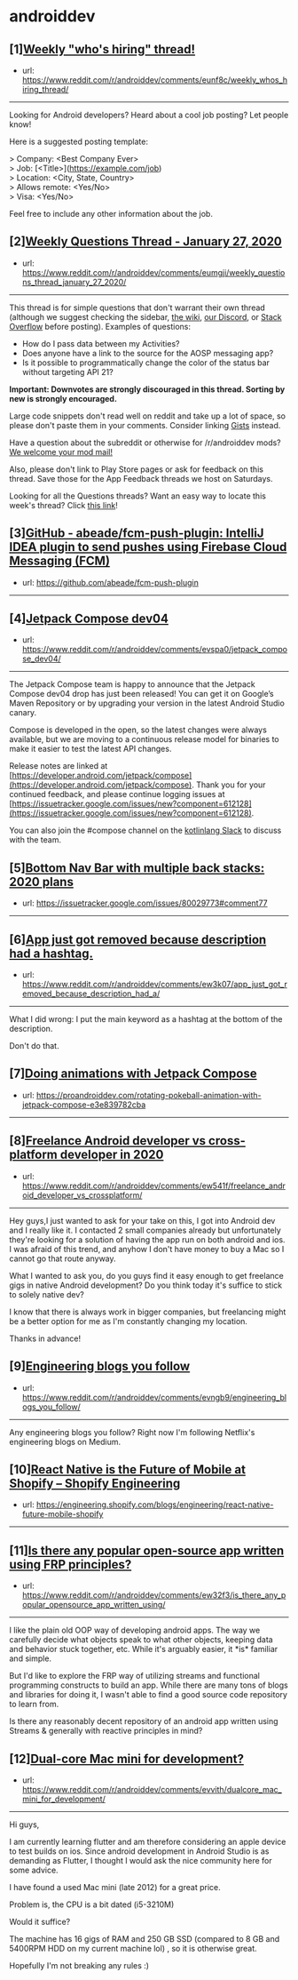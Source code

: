 # androiddev
## [1][Weekly "who's hiring" thread!](https://www.reddit.com/r/androiddev/comments/eunf8c/weekly_whos_hiring_thread/)
- url: https://www.reddit.com/r/androiddev/comments/eunf8c/weekly_whos_hiring_thread/
---
Looking for Android developers? Heard about a cool job posting? Let people know!

Here is a suggested posting template:

&gt; Company: &lt;Best Company Ever&gt;  
&gt; Job: [&lt;Title&gt;]\(https://example.com/job)  
&gt; Location: &lt;City, State, Country&gt;  
&gt; Allows remote: &lt;Yes/No&gt;  
&gt; Visa: &lt;Yes/No&gt;  

Feel free to include any other information about the job.
## [2][Weekly Questions Thread - January 27, 2020](https://www.reddit.com/r/androiddev/comments/eumgji/weekly_questions_thread_january_27_2020/)
- url: https://www.reddit.com/r/androiddev/comments/eumgji/weekly_questions_thread_january_27_2020/
---
This thread is for simple questions that don't warrant their own thread (although we suggest checking the sidebar, [the wiki](http://www.reddit.com/r/androiddev/wiki/), [our Discord](https://discord.gg/D2cNrqX), or [Stack Overflow](http://stackoverflow.com) before posting). Examples of questions:

* How do I pass data between my Activities?
* Does anyone have a link to the source for the AOSP messaging app?
* Is it possible to programmatically change the color of the status bar without targeting API 21?

**Important: Downvotes are strongly discouraged in this thread. Sorting by new is strongly encouraged.**

Large code snippets don't read well on reddit and take up a lot of space, so please don't paste them in your comments. Consider linking [Gists](https://gist.github.com) instead.

Have a question about the subreddit or otherwise for /r/androiddev mods? [We welcome your mod mail!](http://www.reddit.com/message/compose?to=%2Fr%2Fandroiddev)

Also, please don't link to Play Store pages or ask for feedback on this thread. Save those for the App Feedback threads we host on Saturdays.

Looking for all the Questions threads? Want an easy way to locate this week's thread? Click [this link](https://www.reddit.com/r/androiddev/search?q=title%3A%22questions+thread%22+author%3A%22AutoModerator%22&amp;restrict_sr=on&amp;sort=new&amp;t=all)!
## [3][GitHub - abeade/fcm-push-plugin: IntelliJ IDEA plugin to send pushes using Firebase Cloud Messaging (FCM)](https://www.reddit.com/r/androiddev/comments/ew29b0/github_abeadefcmpushplugin_intellij_idea_plugin/)
- url: https://github.com/abeade/fcm-push-plugin
---

## [4][Jetpack Compose dev04](https://www.reddit.com/r/androiddev/comments/evspa0/jetpack_compose_dev04/)
- url: https://www.reddit.com/r/androiddev/comments/evspa0/jetpack_compose_dev04/
---
The Jetpack Compose team is happy to announce that the Jetpack Compose dev04 drop has just been released! You can get it on Google’s Maven Repository or by upgrading your version in the latest Android Studio canary.

Compose is developed in the open, so the latest changes were always available, but we are moving to a continuous release model for binaries to make it easier to test the latest API changes.

Release notes are linked at [https://developer.android.com/jetpack/compose](https://developer.android.com/jetpack/compose). Thank you for your continued feedback, and please continue logging issues at [https://issuetracker.google.com/issues/new?component=612128](https://issuetracker.google.com/issues/new?component=612128).

You can also join the #compose channel on the [kotlinlang Slack](http://slack.kotlinlang.org/) to discuss with the team.
## [5][Bottom Nav Bar with multiple back stacks: 2020 plans](https://www.reddit.com/r/androiddev/comments/ew1hkd/bottom_nav_bar_with_multiple_back_stacks_2020/)
- url: https://issuetracker.google.com/issues/80029773#comment77
---

## [6][App just got removed because description had a hashtag.](https://www.reddit.com/r/androiddev/comments/ew3k07/app_just_got_removed_because_description_had_a/)
- url: https://www.reddit.com/r/androiddev/comments/ew3k07/app_just_got_removed_because_description_had_a/
---
What I did wrong: I put the main keyword as a hashtag at the bottom of the description.

Don't do that.
## [7][Doing animations with Jetpack Compose](https://www.reddit.com/r/androiddev/comments/evp8g2/doing_animations_with_jetpack_compose/)
- url: https://proandroiddev.com/rotating-pokeball-animation-with-jetpack-compose-e3e839782cba
---

## [8][Freelance Android developer vs cross-platform developer in 2020](https://www.reddit.com/r/androiddev/comments/ew541f/freelance_android_developer_vs_crossplatform/)
- url: https://www.reddit.com/r/androiddev/comments/ew541f/freelance_android_developer_vs_crossplatform/
---
Hey guys,I just wanted to ask for your take on this, I got into Android dev and I really like it. I contacted 2 small companies already but unfortunately  they're looking for a solution of having the app run on both android and ios.  I was afraid of this trend, and anyhow I don't have money to buy a Mac so I cannot go that route anyway.

What I wanted to ask you, do you guys find it  easy enough to get freelance gigs in native Android development? Do you think today it's suffice to stick to solely native dev?  


I know that there is always work in bigger companies, but freelancing might be a better option for me as I'm constantly changing my location.

Thanks in advance!
## [9][Engineering blogs you follow](https://www.reddit.com/r/androiddev/comments/evngb9/engineering_blogs_you_follow/)
- url: https://www.reddit.com/r/androiddev/comments/evngb9/engineering_blogs_you_follow/
---
Any engineering blogs you follow? Right now I'm following Netflix's engineering blogs on Medium.
## [10][React Native is the Future of Mobile at Shopify – Shopify Engineering](https://www.reddit.com/r/androiddev/comments/ew35x1/react_native_is_the_future_of_mobile_at_shopify/)
- url: https://engineering.shopify.com/blogs/engineering/react-native-future-mobile-shopify
---

## [11][Is there any popular open-source app written using FRP principles?](https://www.reddit.com/r/androiddev/comments/ew32f3/is_there_any_popular_opensource_app_written_using/)
- url: https://www.reddit.com/r/androiddev/comments/ew32f3/is_there_any_popular_opensource_app_written_using/
---
I like the plain old OOP way of developing android apps. The way we carefully decide what objects speak to what other objects, keeping data and behavior stuck together, etc. While it's arguably easier, it \*is\* familiar and simple. 

But I'd like to explore the FRP way of utilizing streams and functional programming constructs to build an app. While there are many tons of blogs and libraries for doing it, I wasn't able to find a good source code repository to learn from.   


Is there any reasonably decent repository of an android app written using Streams &amp; generally with reactive principles in mind?
## [12][Dual-core Mac mini for development?](https://www.reddit.com/r/androiddev/comments/evvith/dualcore_mac_mini_for_development/)
- url: https://www.reddit.com/r/androiddev/comments/evvith/dualcore_mac_mini_for_development/
---
Hi guys,

I am currently learning flutter and am therefore considering an apple device to test builds on ios. Since android development in Android Studio is as demanding as Flutter, I thought I would ask the nice community here for some advice. 

I have found a used Mac mini (late 2012) for a great price.

Problem is, the CPU is a bit dated (i5-3210M)

Would it suffice?

The machine has 16 gigs of RAM and 250 GB SSD (compared to 8 GB and 5400RPM HDD on my current machine lol) , so it is otherwise great.

Hopefully I'm not breaking any rules :)
